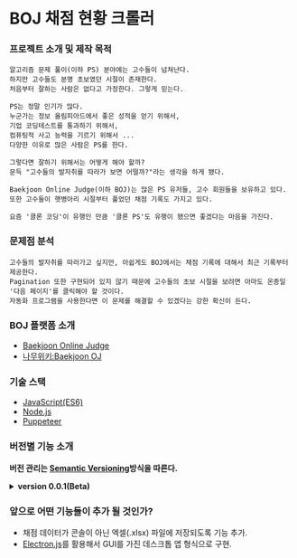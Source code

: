 # BOJ 채점 현황 크롤러

### 프로젝트 소개 및 제작 목적
```
알고리즘 문제 풀이(이하 PS) 분야에는 고수들이 넘쳐난다.
하지만 고수들도 분명 초보였던 시절이 존재한다.
처음부터 잘하는 사람은 없다고 가정한다. 그렇게 믿는다.

PS는 정말 인기가 많다.
누군가는 정보 올림피아드에서 좋은 성적을 얻기 위해서,
기업 코딩테스트를 통과하기 위해서,
컴퓨팅적 사고 능력을 기르기 위해서 ... 
다양한 이유로 많은 사람은 PS를 한다.

그렇다면 잘하기 위해서는 어떻게 해야 할까?
문득 "고수들의 발자취를 따라가 보면 어떨까?"라는 생각을 하게 됐다.

Baekjoon Online Judge(이하 BOJ)는 많은 PS 유저들, 고수 회원들을 보유하고 있다.
또한 고수들이 햇병아리 시절부터 풀었던 채점 기록도 가지고 있다.

요즘 '클론 코딩'이 유행인 만큼 '클론 PS'도 유행이 됐으면 좋겠다는 마음을 가진다.
```

### 문제점 분석
```
고수들의 발자취를 따라가고 싶지만, 아쉽게도 BOJ에서는 채점 기록에 대해서 최근 기록부터 제공한다.
Pagination 또한 구현되어 있지 않기 때문에 고수들의 초보 시절을 보려면 아마도 온종일 '다음 페이지'를 클릭해야 할 것이다.
자동화 프로그램을 사용한다면 이 문제를 해결할 수 있겠다는 강한 확신이 든다.
```

### BOJ 플랫폼 소개
- [Baekjoon Online Judge](https://www.acmicpc.net/)
- [나무위키:Baekjoon OJ](https://namu.wiki/w/Baekjoon%20OJ?from=%EB%B0%B1%EC%A4%80)


### 기술 스택

- [JavaScript(ES6)](https://developer.mozilla.org/ko/docs/Web/JavaScript)
- [Node.js](https://nodejs.org/en/)
- [Puppeteer](https://pptr.dev/)


### 버전별 기능 소개

**버전 관리는 [Semantic Versioning](https://semver.org/)방식을 따른다.**

<details>
  <summary><strong>version 0.0.1(Beta)</strong></summary>
  
  ![0.0.1(Beta) 실행 결과](https://user-images.githubusercontent.com/52629158/105679290-930bea80-5f31-11eb-8f39-1563ca3c963e.png)    
  ```
  콘솔에서 유저 ID를 입력하면 채점 현황 정보를 콘솔에 출력한다.
  ```
</details>


### 앞으로 어떤 기능들이 추가 될 것인가?

- 채점 데이터가 콘솔이 아닌 엑셀(.xlsx) 파일에 저장되도록 기능 추가.
- [Electron.js](https://www.electronjs.org/)를 활용해서 GUI를 가진 데스크톱 앱 형식으로 구현.